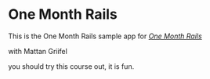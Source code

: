 # One Month Rails

This is the One Month Rails sample app for
[*One Month Rails*](http://onemonthrails.com)

with Mattan Griifel

you should try this course out, it is fun.